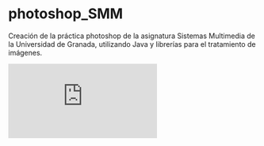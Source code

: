 # photoshop_SMM
Creación de la práctica photoshop de la asignatura Sistemas Multimedia de la Universidad de Granada, utilizando Java y librerías para el tratamiento de imágenes.

<embed src="https://github.com/DanielRuizMed/photoshop_SMM/blob/main/intento_de_photoshop.pdf" type="application/pdf" />

